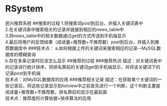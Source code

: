 # RSystem
民兴推荐系统
##搜索的过程
1.将搜索词post到后台，并插入关键词表中  
2.在关键词表中搜索相关的记录并链接到相应的news_table中  
3.将news_table中的相关数据通过get的方式传送到手机端显示  
4.最后将用户的反馈结果（阅读量+推荐数+不推荐数）post到后台，并插入到推荐数据库中
###技术点：
a.如何根据上传的关键词来搜索相应的记录--MySQL数据库的模糊查询  
b.存在多条记录时应该怎么显示
##推荐的过程
###推荐热词
描述：对关键词表中的记录进行统计排序，将排名靠前的关键词get到手机端显示，并将该关键词下的记录post到手机端  
技术点：对MySQL数据库的应用
###推荐相关记录
描述：在获取某个关键词的一些记录后，将这些记录显示到listview中之前首先进行一个判断，这个判断主要是阅读量+推荐数+不推荐数，排名靠前的显示在最前面  
技术点：推荐度的计算依据+排序算法的应用

